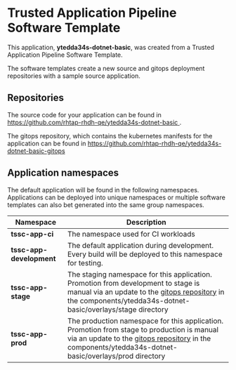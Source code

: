 # Trusted Application Pipeline Software Template

This application, **ytedda34s-dotnet-basic**, was created from a Trusted Application Pipeline Software Template.

The software templates create a new source and gitops deployment repositories with a sample source application. 

## Repositories

The source code for your application can be found in [https://github.com/rhtap-rhdh-qe/ytedda34s-dotnet-basic ](https://github.com/rhtap-rhdh-qe/ytedda34s-dotnet-basic ).
 
The gitops repository, which contains the kubernetes manifests for the application can be found in 
[https://github.com/rhtap-rhdh-qe/ytedda34s-dotnet-basic-gitops ](https://github.com/rhtap-rhdh-qe/ytedda34s-dotnet-basic-gitops ) 

## Application namespaces 

The default application will be found in the following namespaces. Applications can be deployed into unique namespaces or multiple software templates can also bet generated into the same group namespaces.  

|  Namespace   |  Description   |  
| -------- | -------- |
| **tssc-app-ci** | The namespace used for CI workloads |
| **tssc-app-development** | The default application during development. Every build will be deployed to this namespace for testing. |
| **tssc-app-stage** | The staging namespace for this application. Promotion from development to stage is manual via an update to the [gitops repository](https://github.com/rhtap-rhdh-qe/ytedda34s-dotnet-basic-gitops ) in the components/ytedda34s-dotnet-basic/overlays/stage directory |
| **tssc-app-prod** | The production namespace for this application. Promotion from stage to production is manual via an update to the [gitops repository](https://github.com/rhtap-rhdh-qe/ytedda34s-dotnet-basic-gitops ) in the components/ytedda34s-dotnet-basic/overlays/prod directory |